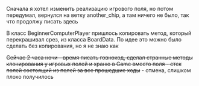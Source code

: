 Сначала я хотел изменить реализацию игрового поля, но потом передумал, вернулся на ветку another_chip, а там ничего не было, так что продолжу писать здесь

В класс BeginnerComputerPlayer пришлось копировать метод, который перекрашивал срез, из класса BoardData. По идее это можно было сделать без копирования, но я не знаю как

~~Сейчас 2 часа ночи - время писать говнокод, сделал странные методы клонирования у игровых полей и храню в Game вместо поля - стек полей состоящий из полей за все прошедшие ходы~~ - отмена, слишком плохо получилось